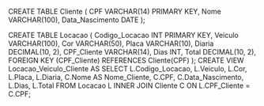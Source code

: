 CREATE TABLE Cliente (
    CPF VARCHAR(14) PRIMARY KEY,
    Nome VARCHAR(100),
    Data_Nascimento DATE
);

CREATE TABLE Locacao (
    Codigo_Locacao INT PRIMARY KEY,
    Veiculo VARCHAR(100),
    Cor VARCHAR(50),
    Placa VARCHAR(10),
    Diaria DECIMAL(10, 2),
    CPF_Cliente VARCHAR(14),
    Dias INT,
    Total DECIMAL(10, 2),
    FOREIGN KEY (CPF_Cliente) REFERENCES Cliente(CPF)
);
CREATE VIEW Locacao_Veiculo_Cliente AS
SELECT L.Codigo_Locacao, L.Veiculo, L.Cor, L.Placa, L.Diaria, C.Nome AS Nome_Cliente, C.CPF, C.Data_Nascimento, L.Dias, L.Total
FROM Locacao L
INNER JOIN Cliente C ON L.CPF_Cliente = C.CPF;
